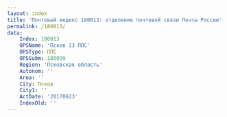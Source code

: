```yaml
---
layout: index
title: 'Почтовый индекс 180013: отделение почтовой связи Почты России'
permalink: /180013/
data:
    Index: 180013
    OPSName: 'Псков 13 ППС'
    OPSType: ППС
    OPSSubm: 180099
    Region: 'Псковская область'
    Autonom: ''
    Area: ''
    City: Псков
    City1: ''
    ActDate: '20170623'
    IndexOld: ''
---
```

